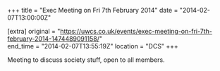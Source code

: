 +++
title = "Exec Meeting on Fri 7th February 2014"
date = "2014-02-07T13:00:00Z"

[extra]
original = "https://uwcs.co.uk/events/exec-meeting-on-fri-7th-february-2014-1474489091158/"    
end_time = "2014-02-07T13:55:19Z"
location = "DCS"
+++

Meeting to discuss society stuff, open to all members.

